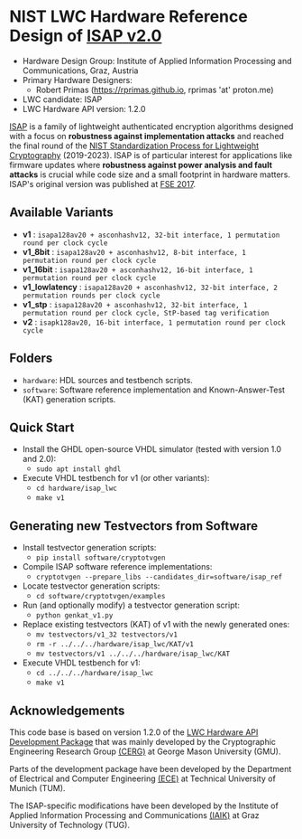 #  NIST LWC Hardware Reference Design of [ISAP v2.0](https://isap.iaik.tugraz.at)

- Hardware Design Group: Institute of Applied Information Processing and Communications, Graz, Austria
- Primary Hardware Designers:
  - Robert Primas (https://rprimas.github.io, rprimas 'at' proton.me)
- LWC candidate: ISAP
- LWC Hardware API version: 1.2.0

[ISAP](https://isap.iaik.tugraz.at) is a family of lightweight authenticated encryption algorithms designed with a focus on **robustness against implementation attacks** and reached the final round of the [NIST Standardization Process for Lightweight Cryptography](https://csrc.nist.gov/Projects/lightweight-cryptography/finalists) (2019-2023). ISAP is of particular interest for applications like firmware updates where **robustness against power analysis and fault attacks** is crucial while code size and a small footprint in hardware matters. ISAP's original version was published at [FSE 2017](https://tosc.iacr.org/index.php/ToSC/article/view/585).

## Available Variants

- **v1** : `isapa128av20 + asconhashv12, 32-bit interface, 1 permutation round per clock cycle`
- **v1_8bit** : `isapa128av20 + asconhashv12, 8-bit interface, 1 permutation round per clock cycle`
- **v1_16bit** : `isapa128av20 + asconhashv12, 16-bit interface, 1 permutation round per clock cycle`
- **v1_lowlatency** : `isapa128av20 + asconhashv12, 32-bit interface, 2 permutation rounds per clock cycle`
- **v1_stp** : `isapa128av20 + asconhashv12, 32-bit interface, 1 permutation round per clock cycle, StP-based tag verification`
- **v2** : `isapk128av20, 16-bit interface, 1 permutation round per clock cycle`

## Folders

- `hardware`: HDL sources and testbench scripts.
- `software`: Software reference implementation and Known-Answer-Test (KAT) generation scripts.

## Quick Start

- Install the GHDL open-source VHDL simulator (tested with version 1.0 and 2.0):
  - `sudo apt install ghdl`
- Execute VHDL testbench for v1 (or other variants):
  - `cd hardware/isap_lwc`
  - `make v1`

## Generating new Testvectors from Software

- Install testvector generation scripts:
  - `pip install software/cryptotvgen`
- Compile ISAP software reference implementations:
  - `cryptotvgen --prepare_libs --candidates_dir=software/isap_ref`
- Locate testvector generation scripts:
  - `cd software/cryptotvgen/examples`
- Run (and optionally modify) a testvector generation script:
  - `python genkat_v1.py`
- Replace existing testvectors (KAT) of v1 with the newly generated ones:
  - `mv testvectors/v1_32 testvectors/v1`
  - `rm -r ../../../hardware/isap_lwc/KAT/v1`
  - `mv testvectors/v1 ../../../hardware/isap_lwc/KAT`
- Execute VHDL testbench for v1:
  - `cd ../../../hardware/isap_lwc`
  - `make v1`

## Acknowledgements

This code base is based on version 1.2.0 of the [LWC Hardware API Development Package](https://github.com/GMUCERG/LWC) that was mainly developed by the Cryptographic Engineering Research Group [(CERG)](https://cryptography.gmu.edu) at George Mason University (GMU).

Parts of the development package have been developed by the Department of Electrical and Computer Engineering [(ECE)](https://www.ei.tum.de/en/ei/welcome/) at Technical University of Munich (TUM).

The ISAP-specific modifications have been developed by the Institute of Applied Information Processing and Communications [(IAIK)](https://iaik.tugraz.at/) at Graz University of Technology (TUG).

